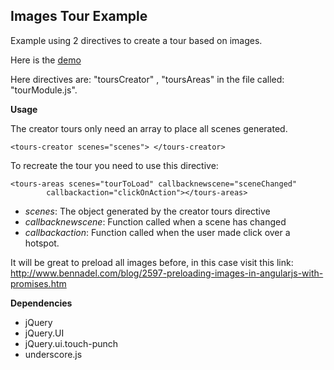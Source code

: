 Images Tour Example
----------------------------------

Example using 2 directives to create a tour based on images.

Here is the [demo](http://saulburgos.com/apps/toursimages/)

Here directives are:  "toursCreator" , "toursAreas" in the file called: "tourModule.js".

**Usage**

The creator tours only need an array to place all scenes generated.

    <tours-creator scenes="scenes">	</tours-creator>

To recreate the tour you need to use this directive:

    <tours-areas scenes="tourToLoad" callbacknewscene="sceneChanged" 
    		callbackaction="clickOnAction"></tours-areas>

 - *scenes*: The object generated by the creator tours directive
 - *callbacknewscene*:  Function called when a scene has changed
 - *callbackaction*:  Function called when the user made click over a hotspot.
 
It will be great to preload all images before, in this case visit this link: http://www.bennadel.com/blog/2597-preloading-images-in-angularjs-with-promises.htm

**Dependencies**

 - jQuery 
 - jQuery.UI 
 - jQuery.ui.touch-punch 
 - underscore.js

